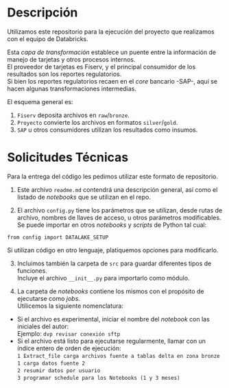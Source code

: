 # Descripción

Utilizamos este repositorio para la ejecución del proyecto que realizamos con el equipo de Databricks.  

Esta _capa de transformación_ establece un puente entre la información de manejo de tarjetas y otros procesos internos.  
El proveedor de tarjetas es Fiserv, y el principal consumidor de los resultados son los reportes regulatorios.   
Si bien los reportes regulatorios recaen en el _core_ bancario -SAP-, aquí se hacen algunas transformaciones intermedias.  

El esquema general es:  
1. `Fiserv` deposita archivos en `raw`/`bronze`. 
2. `Proyecto` convierte los archivos en formatos `silver`/`gold`. 
3. `SAP` u otros consumidores utilizan los resultados como insumos. 




# Solicitudes Técnicas

Para la entrega del código les pedimos utilizar este formato de repositorio.  

1. Este archivo `readme.md` contendrá una descripción general, así como el listado de _notebooks_ que se utilizan en el repo.  

2. El archivo `config.py` tiene los parámetros que se utilizan, desde rutas de archivo, nombres de llaves de acceso, u otros parámetros modificables.   
  Se puede importar en otros _notebooks_ y _scripts_ de Python tal cual:  
  ```  
  from config import DATALAKE_SETUP  
  ```  
  Si utilizan código en otro lenguaje, platiquemos opciones para modificarlo.  

3. Incluimos también la carpeta de `src` para guardar diferentes tipos de funciones.  
  Incluye el archivo `__init__.py` para importarlo como módulo.  
  
4. La carpeta de _notebooks_ contiene los mismos con el propósito de ejecutarse como _jobs_.   
  Utilicemos la siguiente nomenclatura:  
  - Si el archivo es experimental, iniciar el nombre del _notebook_ con las iniciales del autor:   
    Ejemplo: `dvp revisar conexión sftp`  
  - Si el archivo está listo para ejecutarse regularmente, llamar con un índice entero de orden de ejecución:  
    `1 Extract_file carga archivos fuente a tablas delta en zona bronze`  
    `1 carga datos fuente 2`  
    `2 resumir datos por usuario`   
    `3 programar schedule para los Notebooks (1 y 3 meses)`
